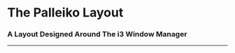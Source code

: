 # The Palleiko Layout
### A Layout Designed Around The i3 Window Manager
-----------------------------------


